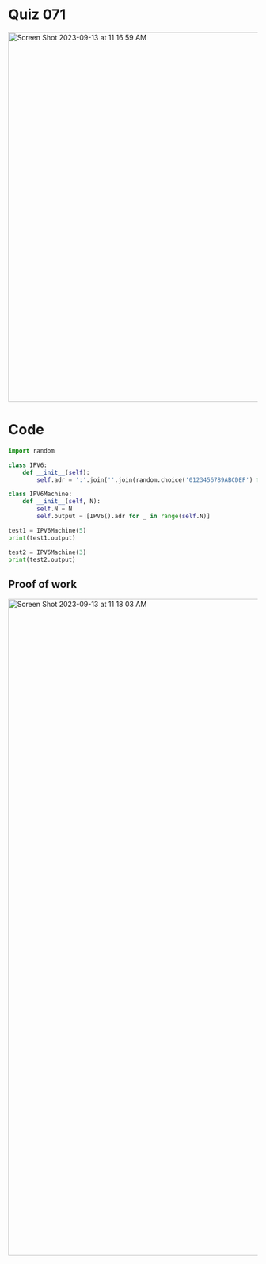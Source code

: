 # Quiz 071

<img width="746" alt="Screen Shot 2023-09-13 at 11 16 59 AM" src="https://github.com/Lison18/Year-2/assets/116609563/be5b12e5-f2c1-4761-9ef1-41e1400f229b">

# Code
```.py
import random

class IPV6:
    def __init__(self):
        self.adr = ':'.join(''.join(random.choice('0123456789ABCDEF') for _ in range(4)) for _ in range(8))

class IPV6Machine:
    def __init__(self, N):
        self.N = N
        self.output = [IPV6().adr for _ in range(self.N)]

test1 = IPV6Machine(5)
print(test1.output)

test2 = IPV6Machine(3)
print(test2.output)
```

## Proof of work

<img width="1326" alt="Screen Shot 2023-09-13 at 11 18 03 AM" src="https://github.com/Lison18/Year-2/assets/116609563/cb822e18-d0ae-4da4-90a8-2fa6e798c48b">
